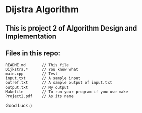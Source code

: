 # Dijstra Algorithm

## This is project 2 of Algorithm Design and Implementation

## Files in this repo:

```text
README.md       // This file
Dijkstra.*      // You know what
main.cpp        // Test 
input.txt       // A sample input
outref.txt      // A sample output of input.txt
output.txt      // My output
Makefile        // To run your program if you use make
Project2.pdf    // As its name
```

Good Luck :)